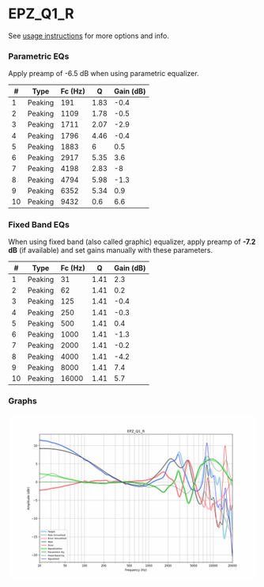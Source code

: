 # EPZ_Q1_R
See [usage instructions](https://github.com/jaakkopasanen/AutoEq#usage) for more options and info.

### Parametric EQs
Apply preamp of -6.5 dB when using parametric equalizer.

|   # | Type    |   Fc (Hz) |    Q |   Gain (dB) |
|-----|---------|-----------|------|-------------|
|   1 | Peaking |       191 | 1.83 |        -0.4 |
|   2 | Peaking |      1109 | 1.78 |        -0.5 |
|   3 | Peaking |      1711 | 2.07 |        -2.9 |
|   4 | Peaking |      1796 | 4.46 |        -0.4 |
|   5 | Peaking |      1883 | 6    |         0.5 |
|   6 | Peaking |      2917 | 5.35 |         3.6 |
|   7 | Peaking |      4198 | 2.83 |        -8   |
|   8 | Peaking |      4794 | 5.98 |        -1.3 |
|   9 | Peaking |      6352 | 5.34 |         0.9 |
|  10 | Peaking |      9432 | 0.6  |         6.6 |

### Fixed Band EQs
When using fixed band (also called graphic) equalizer, apply preamp of **-7.2 dB** (if available) and set gains manually with these parameters.

|   # | Type    |   Fc (Hz) |    Q |   Gain (dB) |
|-----|---------|-----------|------|-------------|
|   1 | Peaking |        31 | 1.41 |         2.3 |
|   2 | Peaking |        62 | 1.41 |         0.2 |
|   3 | Peaking |       125 | 1.41 |        -0.4 |
|   4 | Peaking |       250 | 1.41 |        -0.3 |
|   5 | Peaking |       500 | 1.41 |         0.4 |
|   6 | Peaking |      1000 | 1.41 |        -1.3 |
|   7 | Peaking |      2000 | 1.41 |        -0.2 |
|   8 | Peaking |      4000 | 1.41 |        -4.2 |
|   9 | Peaking |      8000 | 1.41 |         7.4 |
|  10 | Peaking |     16000 | 1.41 |         5.7 |

### Graphs
![](./EPZ_Q1_R.png)
